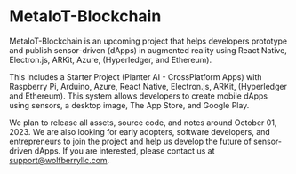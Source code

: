 # MetaIoT-Blockchain

MetaIoT-Blockchain is an upcoming project that helps developers prototype and publish sensor-driven (dApps) in augmented reality using React Native, Electron.js, ARKit, Azure, (Hyperledger, and Ethereum).

This includes a Starter Project (Planter AI - CrossPlatform Apps) with Raspberry Pi, Arduino, Azure, React Native, Electron.js, ARKit, (Hyperledger and Ethereum). This system allows developers to create mobile dApps using sensors, a desktop image, The App Store, and Google Play.

We plan to release all assets, source code, and notes around October 01, 2023. We are also looking for early adopters, software developers, and entrepreneurs to join the project and help us develop the future of sensor-driven dApps. If you are interested, please contact us at support@wolfberryllc.com.
